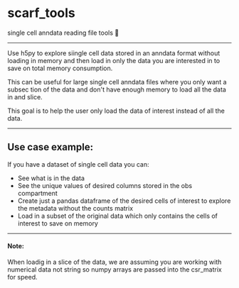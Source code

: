 # scarf_tools

single cell anndata reading file tools :scarf:
***
Use h5py to explore siingle cell data stored in an anndata format without loading in memory and then load in only the data you are interested in to save on total memory consumption.

This can be useful for large single cell anndata files where you only want a subsec tion of the data and don't have enough memory to load all the data in and slice.

This goal is to help the user only load the data of interest instead of all the data.

***
## Use case example:

If you have a dataset of single cell data you can:

- See what is in the data
- See the unique values of desired columns stored in the obs compartment
- Create just a pandas dataframe of the desired cells of interest to explore the metadata without the counts matrix
- Load in a subset of the original data which only contains the cells of interest to save on memory 

***
#### Note:
When loadig in a slice of the data, we are assuming you are working with numerical data not string so numpy arrays are passed into the csr_matrix for speed. 
